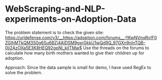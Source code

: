 # WebScraping-and-NLP-experiments-on-Adoption-Data
The problem statement is to check the given site: https://urldefense.com/v3/__https://adoption.com/forums__;!!KwNVnqRv!F0ZGIhMTkQM3S0q6Su6BZj4AlDSM9gxrGkkU1wQd9Q_97GXn9nlnTQB-0ji2AzOXa5E3K8HEQ92gpNl_kjITMw$ 
Use the threads on the forums to calculate how many birth mothers wanted to give their children up for adoption.

Approach: Since the data sample is small for demo, I have used RegEx to solve the problem.
